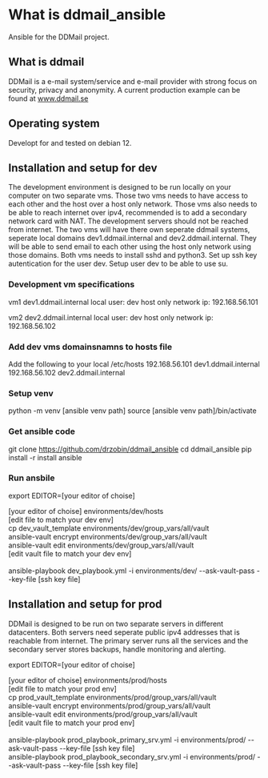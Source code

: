 # What is ddmail_ansible
Ansible for the DDMail project. 

## What is ddmail
DDMail is a e-mail system/service and e-mail provider with strong focus on security, privacy and anonymity. A current production example can be found at www.ddmail.se

## Operating system
Developt for and tested on debian 12.

## Installation and setup for dev
The development environment is designed to be run locally on your computer on two separate vms. Those two vms needs to have access to each other and the host over a host only network. Those vms also needs to be able to reach internet over ipv4, recommended is to add a secondary network card with NAT. The development servers should not be reached from internet. The two vms will have there own seperate ddmail systems, seperate local domains dev1.ddmail.internal and dev2.ddmail.internal. They will be able to send email to each other using the host only network using those domains. Both vms needs to install sshd and python3. Set up ssh key autentication for the user dev. Setup user dev to be able to use su.

### Development vm specifications
vm1
dev1.ddmail.internal
local user: dev
host only network ip: 192.168.56.101

vm2 
dev2.ddmail.internal
local user: dev
host only network ip: 192.168.56.102

### Add dev vms domainsnamns to hosts file
Add the following to your local /etc/hosts
192.168.56.101	dev1.ddmail.internal
192.168.56.102	dev2.ddmail.internal

### Setup venv
python -m venv [ansible venv path]
source [ansible venv path]/bin/activate

### Get ansible code
git clone https://github.com/drzobin/ddmail_ansible
cd ddmail_ansible
pip install -r install ansible

### Run ansbile
export EDITOR=[your editor of choise]<br>

[your editor of choise] environments/dev/hosts<br>
[edit file to match your dev env]<br>
cp dev_vault_template environments/dev/group_vars/all/vault<br>
ansible-vault encrypt environments/dev/group_vars/all/vault<br>
ansible-vault edit environments/dev/group_vars/all/vault<br>
[edit vault file to match your dev env]<br>
<br>
ansible-playbook dev_playbook.yml -i environments/dev/ --ask-vault-pass --key-file [ssh key file]

## Installation and setup for prod
DDMail is designed to be run on two separate servers in different datacenters. Both servers need seperate public ipv4 addresses that is reachable from internet. The primary server runs all the services and the secondary server stores backups, handle monitoring and alerting.

export EDITOR=[your editor of choise]<br>

[your editor of choise] environments/prod/hosts<br>
[edit file to match your prod env]<br>
cp prod_vault_template environments/prod/group_vars/all/vault<br>
ansible-vault encrypt environments/prod/group_vars/all/vault<br>
ansible-vault edit environments/prod/group_vars/all/vault<br>
[edit vault file to match your prod env]<br>
<br>
ansible-playbook prod_playbook_primary_srv.yml -i environments/prod/ --ask-vault-pass --key-file [ssh key file]
<br>
ansible-playbook prod_playbook_secondary_srv.yml -i environments/prod/ --ask-vault-pass --key-file [ssh key file]
